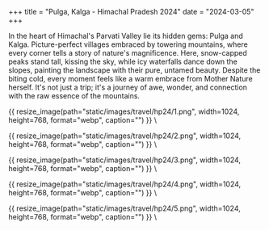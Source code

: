 +++
title = "Pulga, Kalga - Himachal Pradesh 2024"
date = "2024-03-05"
+++


In the heart of Himachal's Parvati Valley lie its hidden gems: Pulga and Kalga. Picture-perfect villages embraced by towering mountains, where every corner tells a story of nature's magnificence. Here, snow-capped peaks stand tall, kissing the sky, while icy waterfalls dance down the slopes, painting the landscape with their pure, untamed beauty. Despite the biting cold, every moment feels like a warm embrace from Mother Nature herself. It's not just a trip; it's a journey of awe, wonder, and connection with the raw essence of the mountains.

{{ resize_image(path="static/images/travel/hp24/1.png", width=1024, height=768, format="webp", caption="") }} \

{{ resize_image(path="static/images/travel/hp24/2.png", width=1024, height=768, format="webp", caption="") }} \

{{ resize_image(path="static/images/travel/hp24/3.png", width=1024, height=768, format="webp", caption="") }} \

{{ resize_image(path="static/images/travel/hp24/4.png", width=1024, height=768, format="webp", caption="") }} \

{{ resize_image(path="static/images/travel/hp24/5.png", width=1024, height=768, format="webp", caption="") }} \

